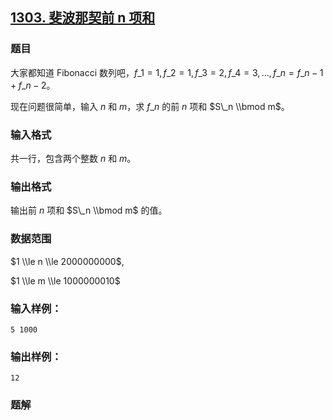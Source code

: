 ## [1303\. 斐波那契前 n 项和](https://www.acwing.com/problem/content/1305/)

### 题目

大家都知道 Fibonacci 数列吧，$f\_1=1,f\_2=1,f\_3=2,f\_4=3,…,f\_n=f\_{n−1}+f\_{n−2}$。

现在问题很简单，输入 $n$ 和 $m$，求 ${f\_n}$ 的前 $n$ 项和 $S\_n \\bmod m$。

### 输入格式

共一行，包含两个整数 $n$ 和 $m$。

### 输出格式

输出前 $n$ 项和 $S\_n \\bmod m$ 的值。

### 数据范围

$1 \\le n \\le 2000000000$,

$1 \\le m \\le 1000000010$

### 输入样例：

```
5 1000
```

### 输出样例：

```
12
```

### 题解

